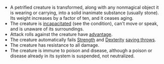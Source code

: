 -   A petrified creature is transformed, along with any nonmagical object it is wearing or carrying, into a solid inanimate substance (usually stone). Its weight increases by a factor of ten, and it ceases aging.
-   The creature is [incapacitated](https://www.dandwiki.com/wiki/5e_SRD:Conditions#Incapacitated "5e SRD:Conditions") (see the condition), can't move or speak, and is unaware of its surroundings.
-   Attack rolls against the creature have [advantage](https://www.dandwiki.com/wiki/5e_SRD:Advantage "5e SRD:Advantage").
-   The creature automatically fails [Strength](https://www.dandwiki.com/wiki/5e_SRD:Strength "5e SRD:Strength") and [Dexterity](https://www.dandwiki.com/wiki/5e_SRD:Dexterity "5e SRD:Dexterity") [saving throws](https://www.dandwiki.com/wiki/5e_SRD:Saving_Throws "5e SRD:Saving Throws").
-   The creature has resistance to all damage.
-   The creature is immune to poison and disease, although a poison or disease already in its system is suspended, not neutralized.